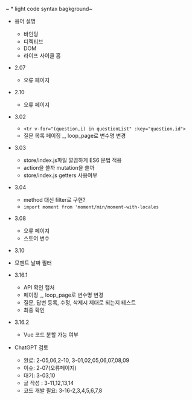 
~ * light code syntax bagkground~

* 용어 설명
  * 바인딩
  * 디렉티브
  * DOM
  * 라이프 사이클 홈

* 2.07
  * 오류 페이지
 
* 2.10
  * 오류 페이지

* 3.02
  * ```<tr v-for="(question,i) in questionList" :key="question.id">```
  * 질문 목록 페이징 _, loop_page로 변수명 변경

* 3.03
  * store/index.js파일 깔끔하게 ES6 문법 적용
  * action을 쓸까  mutation을 쓸까
  * store/index.js getters 사용여부
 
    
* 3.04
  * method 대신 filter로 구현?
  * ```import moment from 'moment/min/moment-with-locales```
* 3.08
  * 오류 페이지
  * 스토어 변수

 * 3.10
  * 모멘트 날짜 필터
    
* 3.16.1
  * API 확인 캡처
  * 페이징 _, loop_page로 변수명 변경
  * 질문, 답변 등록, 수정, 삭제시 제대로 되는지 테스트
  * 최종 확인
    
* 3.16.2
  * Vue 코드 분할 가능 여부


* ChatGPT 검토
  * 완료: 2-05,06,2-10, 3-01,02,05,06,07,08,09
  * 이슈: 2-07(오류페이지)
  * 대기: 3-03,10
  * 글 작성 : 3-11,12,13,14
  * 코드 개발 필요: 3-16-2,3,4,5,6,7,8
